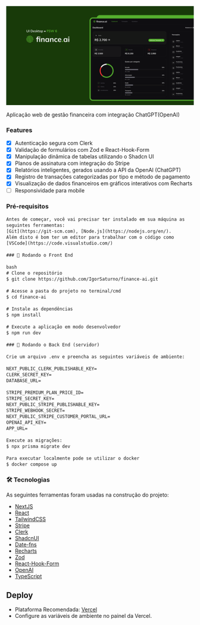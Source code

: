 <img src="./public/Capa.png" alt="Finance-Ai Dashboard" border="0" />

Aplicação web de gestão financeira com integração ChatGPT(OpenAI)

### Features

- [x] Autenticação segura com Clerk
- [x] Validação de formulários com Zod e React-Hook-Form
- [x] Manipulação dinâmica de tabelas utilizando o Shadcn UI
- [x] Planos de assinatura com integração do Stripe
- [x] Relatórios inteligentes, gerados usando a API da OpenAI (ChatGPT)
- [x] Registro de transações categorizadas por tipo e método de pagamento
- [x] Visualização de dados financeiros em gráficos interativos com Recharts
- [ ] Responsividade para mobile

### Pré-requisitos

```
Antes de começar, você vai precisar ter instalado em sua máquina as seguintes ferramentas:
[Git](https://git-scm.com), [Node.js](https://nodejs.org/en/).
Além disto é bom ter um editor para trabalhar com o código como [VSCode](https://code.visualstudio.com/)

### 🎲 Rodando o Front End

bash
# Clone o repositório
$ git clone https://github.com/IgorSaturno/finance-ai.git

# Acesse a pasta do projeto no terminal/cmd
$ cd finance-ai

# Instale as dependências
$ npm install

# Execute a aplicação em modo desenvolvedor
$ npm run dev

### 🎲 Rodando o Back End (servidor)

Crie um arquivo .env e preencha as seguintes variáveis de ambiente:

NEXT_PUBLIC_CLERK_PUBLISHABLE_KEY=
CLERK_SECRET_KEY=
DATABASE_URL=

STRIPE_PREMIUM_PLAN_PRICE_ID=
STRIPE_SECRET_KEY=
NEXT_PUBLIC_STRIPE_PUBLISHABLE_KEY=
STRIPE_WEBHOOK_SECRET=
NEXT_PUBLIC_STRIPE_CUSTOMER_PORTAL_URL=
OPENAI_API_KEY=
APP_URL=

Execute as migrações:
$ npx prisma migrate dev

Para executar localmente pode se utilizar o docker
$ docker compose up
```

### 🛠 Tecnologias

As seguintes ferramentas foram usadas na construção do projeto:

- [NextJS](https://nextjs.org/)
- [React](https://react.dev/)
- [TailwindCSS](https://tailwindcss.com/)
- [Stripe](https://stripe.com/br)
- [Clerk](https://clerk.com/)
- [ShadcnUI](https://ui.shadcn.com/)
- [Date-fns](https://date-fns.org/)
- [Recharts](https://recharts.org/en-US/)
- [Zod](https://zod.dev/)
- [React-Hook-Form](https://www.react-hook-form.com/)
- [OpenAI](https://openai.com/api/)
- [TypeScript](https://www.typescriptlang.org/)

## Deploy

- Plataforma Recomendada: [Vercel](https://vercel.com/)
- Configure as variáveis de ambiente no painel da Vercel.
